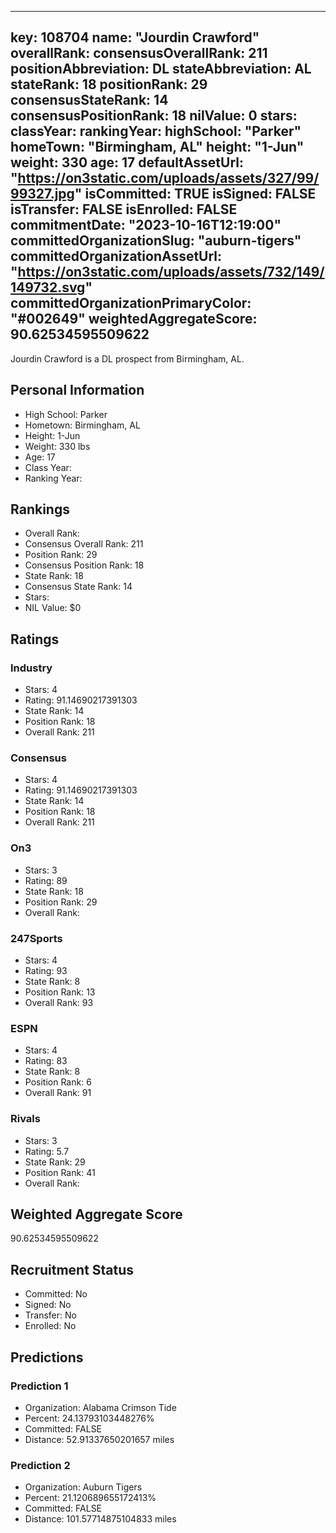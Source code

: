---
  key: 108704
  name: "Jourdin Crawford"
  overallRank: 
  consensusOverallRank: 211
  positionAbbreviation: DL
  stateAbbreviation: AL
  stateRank: 18
  positionRank: 29
  consensusStateRank: 14
  consensusPositionRank: 18
  nilValue: 0
  stars: 
  classYear: 
  rankingYear: 
  highSchool: "Parker"
  homeTown: "Birmingham, AL"
  height: "1-Jun"
  weight: 330
  age: 17
  defaultAssetUrl: "https://on3static.com/uploads/assets/327/99/99327.jpg"
  isCommitted: TRUE
  isSigned: FALSE
  isTransfer: FALSE
  isEnrolled: FALSE
  commitmentDate: "2023-10-16T12:19:00"
  committedOrganizationSlug: "auburn-tigers"
  committedOrganizationAssetUrl: "https://on3static.com/uploads/assets/732/149/149732.svg"
  committedOrganizationPrimaryColor: "#002649"
  weightedAggregateScore: 90.62534595509622
  ---
  
  Jourdin Crawford is a DL prospect from Birmingham, AL.
  
  ## Personal Information
  - High School: Parker
  - Hometown: Birmingham, AL
  - Height: 1-Jun
  - Weight: 330 lbs
  - Age: 17
  - Class Year: 
  - Ranking Year: 
  
  ## Rankings
  - Overall Rank: 
  - Consensus Overall Rank: 211
  - Position Rank: 29
  - Consensus Position Rank: 18
  - State Rank: 18
  - Consensus State Rank: 14
  - Stars: 
  - NIL Value: $0
  
  ## Ratings
  
  ### Industry
  - Stars: 4
  - Rating: 91.14690217391303
  - State Rank: 14
  - Position Rank: 18
  - Overall Rank: 211
  
  ### Consensus
  - Stars: 4
  - Rating: 91.14690217391303
  - State Rank: 14
  - Position Rank: 18
  - Overall Rank: 211
  
  ### On3
  - Stars: 3
  - Rating: 89
  - State Rank: 18
  - Position Rank: 29
  - Overall Rank: 
  
  ### 247Sports
  - Stars: 4
  - Rating: 93
  - State Rank: 8
  - Position Rank: 13
  - Overall Rank: 93
  
  ### ESPN
  - Stars: 4
  - Rating: 83
  - State Rank: 8
  - Position Rank: 6
  - Overall Rank: 91
  
  ### Rivals
  - Stars: 3
  - Rating: 5.7
  - State Rank: 29
  - Position Rank: 41
  - Overall Rank: 
  
  ## Weighted Aggregate Score
  90.62534595509622
  
  ## Recruitment Status
  - Committed: No
  - Signed: No
  - Transfer: No
  - Enrolled: No
  
  
  
  ## Predictions
  
  ### Prediction 1
  - Organization: Alabama Crimson Tide
  - Percent: 24.13793103448276%
  - Committed: FALSE
  - Distance: 52.91337650201657 miles
  
  ### Prediction 2
  - Organization: Auburn Tigers
  - Percent: 21.120689655172413%
  - Committed: FALSE
  - Distance: 101.57714875104833 miles
  